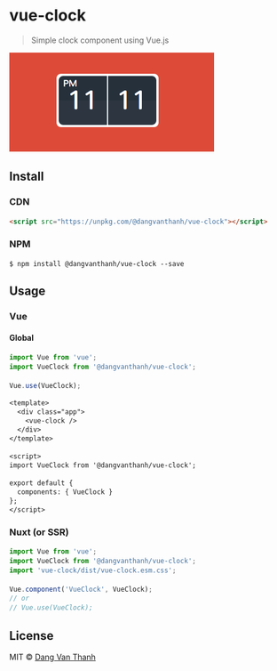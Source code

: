 # vue-clock

> Simple clock component using Vue.js

![](screenshot.png)

## Install

### CDN

```html
<script src="https://unpkg.com/@dangvanthanh/vue-clock"></script>
```

### NPM

```shell
$ npm install @dangvanthanh/vue-clock --save
```

## Usage

### Vue

#### Global

```javascript
import Vue from 'vue';
import VueClock from '@dangvanthanh/vue-clock';

Vue.use(VueClock);
```

```vue
<template>
  <div class="app">
    <vue-clock />
  </div>
</template>

<script>
import VueClock from '@dangvanthanh/vue-clock';

export default {
  components: { VueClock }
};
</script>
```

### Nuxt (or SSR)

```javascript
import Vue from 'vue';
import VueClock from '@dangvanthanh/vue-clock';
import 'vue-clock/dist/vue-clock.esm.css';

Vue.component('VueClock', VueClock);
// or
// Vue.use(VueClock);
```

## License

MIT © [Dang Van Thanh](https://dangthanh.org)
